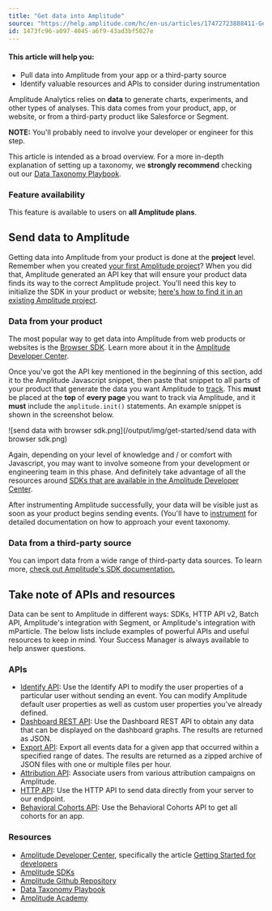 ```yaml
---
title: "Get data into Amplitude"
source: "https://help.amplitude.com/hc/en-us/articles/17472723888411-Get-data-into-Amplitude"
id: 1473fc96-a097-4045-a6f9-43ad3bf5027e
---
```


#### This article will help you:

* Pull data into Amplitude from your app or a third-party source
* Identify valuable resources and APIs to consider during instrumentation

Amplitude Analytics relies on **data** to generate charts, experiments, and other types of analyses. This data comes from your product, app, or website, or from a third-party product like Salesforce or Segment.

**NOTE:** You'll probably need to involve your developer or engineer for this step.

This article is intended as a broad overview. For a more in-depth explanation of setting up a taxonomy, we **strongly recommend** checking out our [Data Taxonomy Playbook](/data/data-planning-playbook). 

### Feature availability

This feature is available to users on **all Amplitude plans**.

## Send data to Amplitude

Getting data into Amplitude from your product is done at the **project** level. Remember when you created [your first Amplitude project](/get-started/create-project)? When you did that, Amplitude generated an API key that will ensure your product data finds its way to the correct Amplitude project. You'll need this key to initialize the SDK in your product or website; [here's how to find it in an existing Amplitude project](/admin/account-management/manage-orgs-projects).

### Data from your product

The most popular way to get data into Amplitude from web products or websites is the [Browser SDK](https://www.docs.developers.amplitude.com/data/sdks/browser-2/). Learn more about it in the [Amplitude Developer Center](https://www.docs.developers.amplitude.com/data/sdks/sdk-quickstart/#initialize-the-library).

Once you've got the API key mentioned in the beginning of this section, add it to the Amplitude Javascript snippet, then paste that snippet to all parts of your product that generate the data you want Amplitude to [track](https://help.amplitude.com/hc/en-us/articles/5078731378203). This **must** be placed at the **top** of **every page** you want to track via Amplitude, and it **must** include the `amplitude.init()` statements. An example snippet is shown in the screenshot below.

![send data with browser sdk.png](/output/img/get-started/send data with browser sdk.png)

Again, depending on your level of knowledge and / or comfort with Javascript, you may want to involve someone from your development or engineering team in this phase. And definitely take advantage of all the resources around [SDKs that are available in the Amplitude Developer Center](https://www.docs.developers.amplitude.com/data/sdks/).

After instrumenting Amplitude successfully, your data will be visible just as soon as your product begins sending events. (You'll have to [instrument](/data/data-planning-playbook) for detailed documentation on how to approach your event taxonomy.

### Data from a third-party source

You can import data from a wide range of third-party data sources. To learn more, [check out Amplitude's SDK documentation.](https://www.docs.developers.amplitude.com/data/sdks/)

## Take note of APIs and resources

Data can be sent to Amplitude in different ways: SDKs, HTTP API v2, Batch API, Amplitude's integration with Segment, or Amplitude's integration with mParticle. The below lists include examples of powerful APIs and useful resources to keep in mind. Your Success Manager is always available to help answer questions.

### APIs

* [Identify API](https://www.docs.developers.amplitude.com/analytics/apis/identify-api/): Use the Identify API to modify the user properties of a particular user without sending an event. You can modify Amplitude default user properties as well as custom user properties you've already defined.
* [Dashboard REST API](https://www.docs.developers.amplitude.com/analytics/apis/dashboard-rest-api/): Use the Dashboard REST API to obtain any data that can be displayed on the dashboard graphs. The results are returned as JSON.
* [Export API](https://www.docs.developers.amplitude.com/analytics/apis/export-api/): Export all events data for a given app that occurred within a specified range of dates. The results are returned as a zipped archive of JSON files with one or multiple files per hour.
* [Attribution API](https://www.docs.developers.amplitude.com/analytics/apis/attribution-api/): Associate users from various attribution campaigns on Amplitude.
* [HTTP API](https://www.docs.developers.amplitude.com/analytics/apis/http-v2-api/): Use the HTTP API to send data directly from your server to our endpoint.
* [Behavioral Cohorts API](https://www.docs.developers.amplitude.com/analytics/apis/behavioral-cohorts-api/): Use the Behavioral Cohorts API to get all cohorts for an app.

### Resources

* [Amplitude Developer Center](https://www.docs.developers.amplitude.com/), specifically the article [Getting Started for developers](https://www.docs.developers.amplitude.com/getting-started/)
* [Amplitude SDKs](https://www.docs.developers.amplitude.com/data/sources/)
* [Amplitude Github Repository](https://github.com/amplitude?page=1)
* [Data Taxonomy Playbook](/data/data-planning-playbook)
* [Amplitude Academy](https://academy.amplitude.com/)
